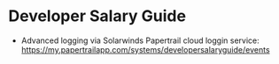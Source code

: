 # Developer Salary Guide

- Advanced logging via Solarwinds Papertrail cloud loggin service: https://my.papertrailapp.com/systems/developersalaryguide/events
